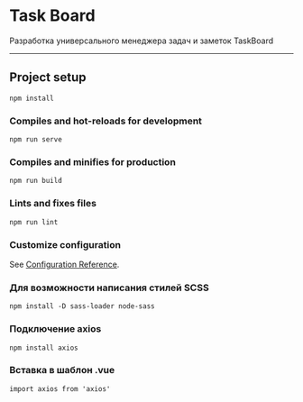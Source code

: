 # Task Board
Разработка универсального менеджера задач и заметок TaskBoard

<hr>

## Project setup
```
npm install
```

### Compiles and hot-reloads for development
```
npm run serve
```

### Compiles and minifies for production
```
npm run build
```

### Lints and fixes files
```
npm run lint
```

### Customize configuration
See [Configuration Reference](https://cli.vuejs.org/config/).

### Для возможности написания стилей SCSS
```
npm install -D sass-loader node-sass
```

### Подключение axios
```
npm install axios
```

### Вставка в шаблон .vue
```
import axios from 'axios'
```
